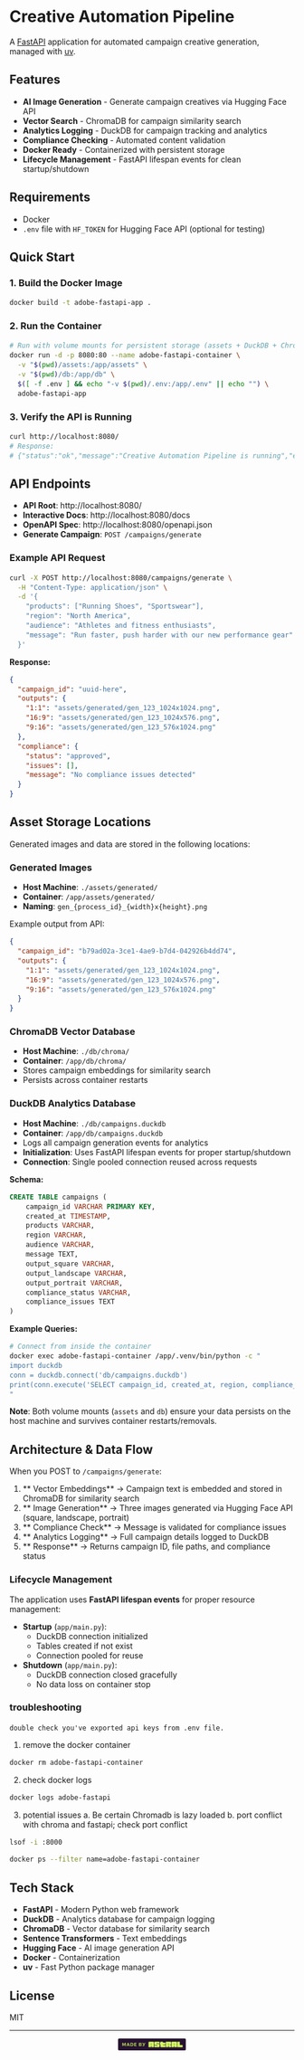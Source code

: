 # Creative Automation Pipeline

A [FastAPI](https://github.com/fastapi/fastapi) application for automated campaign creative generation, managed with [uv](https://github.com/astral-sh/uv).

## Features

- **AI Image Generation** - Generate campaign creatives via Hugging Face API
- **Vector Search** - ChromaDB for campaign similarity search
- **Analytics Logging** - DuckDB for campaign tracking and analytics
- **Compliance Checking** - Automated content validation
- **Docker Ready** - Containerized with persistent storage
- **Lifecycle Management** - FastAPI lifespan events for clean startup/shutdown

## Requirements

- Docker
- `.env` file with `HF_TOKEN` for Hugging Face API (optional for testing)

## Quick Start

### 1. Build the Docker Image

```bash
docker build -t adobe-fastapi-app .
```

### 2. Run the Container

```bash
# Run with volume mounts for persistent storage (assets + DuckDB + ChromaDB)
docker run -d -p 8080:80 --name adobe-fastapi-container \
  -v "$(pwd)/assets:/app/assets" \
  -v "$(pwd)/db:/app/db" \
  $([ -f .env ] && echo "-v $(pwd)/.env:/app/.env" || echo "") \
  adobe-fastapi-app
```

### 3. Verify the API is Running

```bash
curl http://localhost:8080/
# Response:
# {"status":"ok","message":"Creative Automation Pipeline is running","endpoints":["/campaigns/generate"]}
```

## API Endpoints

- **API Root**: http://localhost:8080/
- **Interactive Docs**: http://localhost:8080/docs
- **OpenAPI Spec**: http://localhost:8080/openapi.json
- **Generate Campaign**: `POST /campaigns/generate`

### Example API Request

```bash
curl -X POST http://localhost:8080/campaigns/generate \
  -H "Content-Type: application/json" \
  -d '{
    "products": ["Running Shoes", "Sportswear"],
    "region": "North America",
    "audience": "Athletes and fitness enthusiasts",
    "message": "Run faster, push harder with our new performance gear"
  }'
```

**Response:**

```json
{
  "campaign_id": "uuid-here",
  "outputs": {
    "1:1": "assets/generated/gen_123_1024x1024.png",
    "16:9": "assets/generated/gen_123_1024x576.png",
    "9:16": "assets/generated/gen_123_576x1024.png"
  },
  "compliance": {
    "status": "approved",
    "issues": [],
    "message": "No compliance issues detected"
  }
}
```

## Asset Storage Locations

Generated images and data are stored in the following locations:

### Generated Images

- **Host Machine**: `./assets/generated/`
- **Container**: `/app/assets/generated/`
- **Naming**: `gen_{process_id}_{width}x{height}.png`

Example output from API:

```json
{
  "campaign_id": "b79ad02a-3ce1-4ae9-b7d4-042926b4dd74",
  "outputs": {
    "1:1": "assets/generated/gen_123_1024x1024.png",
    "16:9": "assets/generated/gen_123_1024x576.png",
    "9:16": "assets/generated/gen_123_576x1024.png"
  }
}
```

### ChromaDB Vector Database

- **Host Machine**: `./db/chroma/`
- **Container**: `/app/db/chroma/`
- Stores campaign embeddings for similarity search
- Persists across container restarts

### DuckDB Analytics Database

- **Host Machine**: `./db/campaigns.duckdb`
- **Container**: `/app/db/campaigns.duckdb`
- Logs all campaign generation events for analytics
- **Initialization**: Uses FastAPI lifespan events for proper startup/shutdown
- **Connection**: Single pooled connection reused across requests

**Schema:**

```sql
CREATE TABLE campaigns (
    campaign_id VARCHAR PRIMARY KEY,
    created_at TIMESTAMP,
    products VARCHAR,
    region VARCHAR,
    audience VARCHAR,
    message TEXT,
    output_square VARCHAR,
    output_landscape VARCHAR,
    output_portrait VARCHAR,
    compliance_status VARCHAR,
    compliance_issues TEXT
)
```

**Example Queries:**

```bash
# Connect from inside the container
docker exec adobe-fastapi-container /app/.venv/bin/python -c "
import duckdb
conn = duckdb.connect('db/campaigns.duckdb')
print(conn.execute('SELECT campaign_id, created_at, region, compliance_status FROM campaigns ORDER BY created_at DESC LIMIT 5').fetchall())
"
```

**Note**: Both volume mounts (`assets` and `db`) ensure your data persists on the host machine and survives container restarts/removals.

## Architecture & Data Flow

When you POST to `/campaigns/generate`:

1. ** Vector Embeddings** → Campaign text is embedded and stored in ChromaDB for similarity search
2. ** Image Generation** → Three images generated via Hugging Face API (square, landscape, portrait)
3. ** Compliance Check** → Message is validated for compliance issues
4. ** Analytics Logging** → Full campaign details logged to DuckDB
5. ** Response** → Returns campaign ID, file paths, and compliance status

### Lifecycle Management

The application uses **FastAPI lifespan events** for proper resource management:

- **Startup** (`app/main.py`):
  - DuckDB connection initialized
  - Tables created if not exist
  - Connection pooled for reuse
- **Shutdown** (`app/main.py`):
  - DuckDB connection closed gracefully
  - No data loss on container stop

### troubleshooting

`double check you've exported api keys from .env file.`

1. remove the docker container

```bash
docker rm adobe-fastapi-container
```

2. check docker logs

```bash
docker logs adobe-fastapi
```

3. potential issues
   a. Be certain Chromadb is lazy loaded
   b. port conflict with chroma and fastapi; check port conflict

```bash
lsof -i :8000
```

<!-- confirm docker is running -->

```bash
docker ps --filter name=adobe-fastapi-container
```

## Tech Stack

- **FastAPI** - Modern Python web framework
- **DuckDB** - Analytics database for campaign logging
- **ChromaDB** - Vector database for similarity search
- **Sentence Transformers** - Text embeddings
- **Hugging Face** - AI image generation API
- **Docker** - Containerization
- **uv** - Fast Python package manager

## License

MIT

---

<div align="center">
  <a target="_blank" href="https://astral.sh" style="background:none">
    <img src="https://raw.githubusercontent.com/astral-sh/uv/main/assets/svg/Astral.svg" alt="Made by Astral" width="120">
  </a>
</div>
